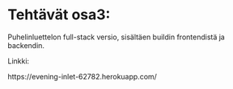 <h1>Tehtävät osa3:</h2>
<p>Puhelinluettelon full-stack versio, sisältäen buildin frontendistä ja backendin.<p>

<p>Linkki:</p> <link>https://evening-inlet-62782.herokuapp.com/</link>
